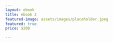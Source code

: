```yaml
---
layout: ebook
title: ebook 2
featured-image: assets/images/placeholder.jpeg
featured: true
price: $200

---
```

